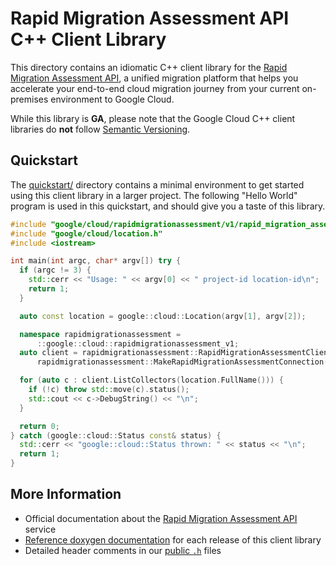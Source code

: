 # Rapid Migration Assessment API C++ Client Library

This directory contains an idiomatic C++ client library for the
[Rapid Migration Assessment API][cloud-service-docs], a unified migration
platform that helps you accelerate your end-to-end cloud migration journey from
your current on-premises environment to Google Cloud.

While this library is **GA**, please note that the Google Cloud C++ client
libraries do **not** follow [Semantic Versioning](https://semver.org/).

## Quickstart

The [quickstart/](quickstart/README.md) directory contains a minimal environment
to get started using this client library in a larger project. The following
"Hello World" program is used in this quickstart, and should give you a taste of
this library.

<!-- inject-quickstart-start -->

```cc
#include "google/cloud/rapidmigrationassessment/v1/rapid_migration_assessment_client.h"
#include "google/cloud/location.h"
#include <iostream>

int main(int argc, char* argv[]) try {
  if (argc != 3) {
    std::cerr << "Usage: " << argv[0] << " project-id location-id\n";
    return 1;
  }

  auto const location = google::cloud::Location(argv[1], argv[2]);

  namespace rapidmigrationassessment =
      ::google::cloud::rapidmigrationassessment_v1;
  auto client = rapidmigrationassessment::RapidMigrationAssessmentClient(
      rapidmigrationassessment::MakeRapidMigrationAssessmentConnection());

  for (auto c : client.ListCollectors(location.FullName())) {
    if (!c) throw std::move(c).status();
    std::cout << c->DebugString() << "\n";
  }

  return 0;
} catch (google::cloud::Status const& status) {
  std::cerr << "google::cloud::Status thrown: " << status << "\n";
  return 1;
}
```

<!-- inject-quickstart-end -->

## More Information

- Official documentation about the
  [Rapid Migration Assessment API][cloud-service-docs] service
- [Reference doxygen documentation][doxygen-link] for each release of this
  client library
- Detailed header comments in our [public `.h`][source-link] files

[cloud-service-docs]: https://cloud.google.com/migration-center/docs
[doxygen-link]: https://cloud.google.com/cpp/docs/reference/rapidmigrationassessment/latest/
[source-link]: https://github.com/googleapis/google-cloud-cpp/tree/main/google/cloud/rapidmigrationassessment
